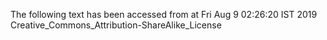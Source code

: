 The following text has been accessed from at Fri Aug 9 02:26:20 IST 2019
Creative_Commons_Attribution-ShareAlike_License
